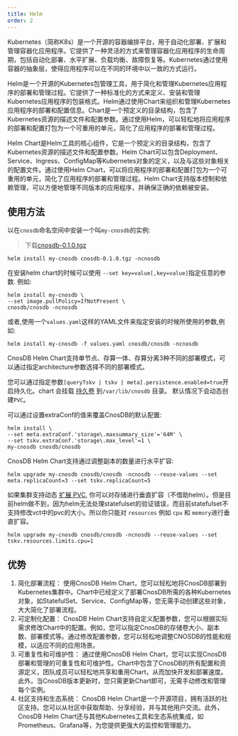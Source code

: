 ```yaml
---
title: Helm
order: 2
---
```


Kubernetes（简称K8s）是一个开源的容器编排平台，用于自动化部署、扩展和管理容器化应用程序。它提供了一种灵活的方式来管理容器化应用程序的生命周期，包括自动化部署、水平扩展、负载均衡、故障恢复等。Kubernetes通过使用容器的抽象层，使得应用程序可以在不同的环境中以一致的方式运行。

Helm是一个开源的Kubernetes包管理工具，用于简化和管理Kubernetes应用程序的部署和管理过程。它提供了一种标准化的方式来定义、安装和管理Kubernetes应用程序的包装格式。Helm通过使用Chart来组织和管理Kubernetes应用程序的部署和配置信息。Chart是一个预定义的目录结构，包含了Kubernetes资源的描述文件和配置参数。通过使用Helm，可以轻松地将应用程序的部署和配置打包为一个可重用的单元，简化了应用程序的部署和管理过程。

Helm Chart是Helm工具的核心组件，它是一个预定义的目录结构，包含了Kubernetes资源的描述文件和配置参数。Helm Chart可以包含Deployment、Service、Ingress、ConfigMap等Kubernetes对象的定义，以及与这些对象相关的配置文件。通过使用Helm Chart，可以将应用程序的部署和配置打包为一个可重用的单元，简化了应用程序的部署和管理过程。Helm Chart支持版本控制和依赖管理，可以方便地管理不同版本的应用程序，并确保正确的依赖被安装。

## 使用方法

以在`cnosdb`命名空间中安装一个叫`my-cnosdb`的实例:
> 下载[cnosdb-0.1.0.tgz](https://dl.cnosdb.com/sample/cnosdb-0.1.0.tgz)

```shell
helm install my-cnosdb cnosdb-0.1.0.tgz -ncnosdb
```

在安装helm chart的时候可以使用 `--set key=value[,key=value]`指定任意的参数. 例如:

```
helm install my-cnosdb \
--set image.pullPolicy=IfNotPresent \
cnosdb/cnosdb -ncnosdb
```

或者,使用一个`values.yaml`这样的YAML文件来指定安装的时候所使用的参数,例如:

```
helm install my-cnosdb -f values.yaml cnosdb/cnosdb -ncnosdb
```

CnosDB Helm Chart支持单节点、存算一体、存算分离3种不同的部署模式，可以通过指定architecture参数选择不同的部署模式。

您可以通过指定参数`[queryTskv | tskv | meta].persistence.enabled=true`开启持久化。chart 会挂载 [持久卷](https://kubernetes.io/docs/concepts/storage/persistent-volumes/) 到`/var/lib/cnosdb` 目录。 默认情况下会动态创建`PVC`。

可以通过设置extraConf的值来覆盖CnosDB的默认配置:

```
helm install \
--set meta.extraConf.'storage\.maxsummary_size'='64M' \
--set tskv.extraConf.'storage\.max_level'=1 \
my-cnosdb cnosdb/cnosdb
```

CnosDB Helm Chart支持通过调整副本的数量进行水平扩容:

```
helm upgrade my-cnosdb cnosdb/cnosdb -ncnosdb --reuse-values --set meta.replicaCount=3 --set tskv.replicaCount=5
```

如果集群支持动态 [扩展 PVC](https://kubernetes.io/docs/concepts/storage/persistent-volumes/#expanding-persistent-volumes-claims), 你可以对存储进行垂直扩容（不借助helm）。但是目前helm做不到，因为helm无法处理statefulset的验证错误，而目前statefulset不支持修改vct中的pvc的大小。所以你只能对 `resources` 例如 `cpu` 和 `memory`进行垂直扩容。

```
helm upgrade my-cnosdb cnosdb/cnosdb -ncnosdb --reuse-values --set tskv.resources.limits.cpu=1
```

## 优势

1. 简化部署流程：
   使用CnosDB Helm Chart，您可以轻松地将CnosDB部署到Kubernetes集群中。Chart中已经定义了部署CnosDB所需的各种Kubernetes对象，如StatefulSet、Service、ConfigMap等，您无需手动创建这些对象，大大简化了部署流程。
2. 可定制化配置：
   CnosDB Helm Chart支持自定义配置参数，您可以根据实际需求修改Chart中的配置。例如，您可以指定CnosDB的存储卷大小、副本数、部署模式等。通过修改配置参数，您可以轻松地调整CNOSDB的性能和规模，以适应不同的应用场景。
3. 可重复性和可维护性：
   通过使用CnosDB Helm Chart，您可以实现CnosDB部署和管理的可重复性和可维护性。Chart中包含了CnosDB的所有配置和资源定义，团队成员可以轻松地共享和重用Chart，从而加快开发和部署速度。此外，当CnosDB版本更新时，您只需更新Chart即可，无需手动修改和管理每个实例。
4. 社区支持和生态系统：
   CnosDB Helm Chart是一个开源项目，拥有活跃的社区支持。您可以从社区中获取帮助、分享经验，并与其他用户交流。此外，CnosDB Helm Chart还与其他Kubernetes工具和生态系统集成，如Prometheus、Grafana等，为您提供更强大的监控和管理能力。
